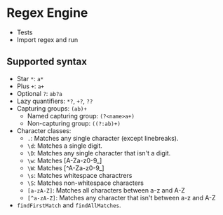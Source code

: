 # Regex Engine
* Tests
* Import regex and run
## Supported syntax
* Star `*`: `a*`
* Plus `+`: `a+`
* Optional `?`: `ab?a`
* Lazy quantifiers: `*?`, `+?`, `??`
* Capturing groups: `(ab)+`
    * Named capturing group: `(?<name>a+)`
    * Non-capturing group: `((?:ab)+)` 
* Character classes:
    * `.`: Matches any single character (except linebreaks).
    * `\d`: Matches a single digit.
    * `\D`: Matches any single character that isn't a digit.
    * `\w`: Matches [A-Za-z0-9_]
    * `\W`: Matches [^A-Za-z0-9_] 
    * `\s`: Matches whitespace charactrers
    * `\S`: Matches non-whitespace characters
    * `[a-zA-Z]`: Matches all characters between a-z and A-Z
    * `[^a-zA-Z]`: Matches any character that isn't between a-z and A-Z
* `findFirstMatch` and `findAllMatches`.
